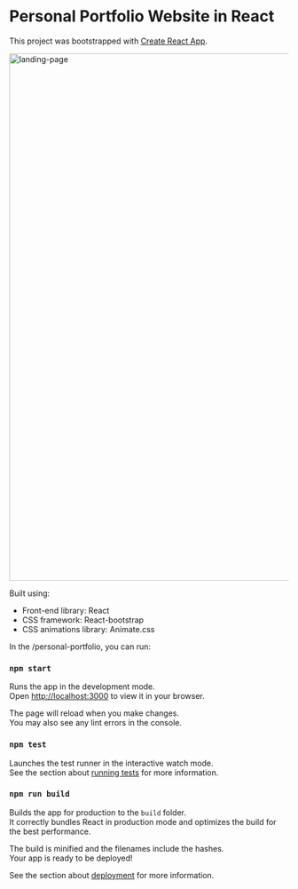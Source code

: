 # Personal Portfolio Website in React

This project was bootstrapped with [Create React App](https://github.com/facebook/create-react-app).

<img width="950" alt="landing-page" src="https://user-images.githubusercontent.com/49929404/235074755-c3273251-0ca4-421f-be38-0b0c095dedb8.PNG">

Built using:

- Front-end library: React
- CSS framework: React-bootstrap
- CSS animations library: Animate.css

In the /personal-portfolio, you can run:


### `npm start`

Runs the app in the development mode.\
Open [http://localhost:3000](http://localhost:3000) to view it in your browser.

The page will reload when you make changes.\
You may also see any lint errors in the console.

### `npm test`

Launches the test runner in the interactive watch mode.\
See the section about [running tests](https://facebook.github.io/create-react-app/docs/running-tests) for more information.

### `npm run build`

Builds the app for production to the `build` folder.\
It correctly bundles React in production mode and optimizes the build for the best performance.

The build is minified and the filenames include the hashes.\
Your app is ready to be deployed!

See the section about [deployment](https://facebook.github.io/create-react-app/docs/deployment) for more information.
